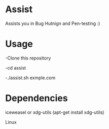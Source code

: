# Assist
Assists you in Bug Hutnign and Pen-testing :)

# Usage

-Clone this repository

-cd assist

-./assist.sh exmple.com

# Dependencies

iceweasel or xdg-utils (apt-get install xdg-utils)

Linux
